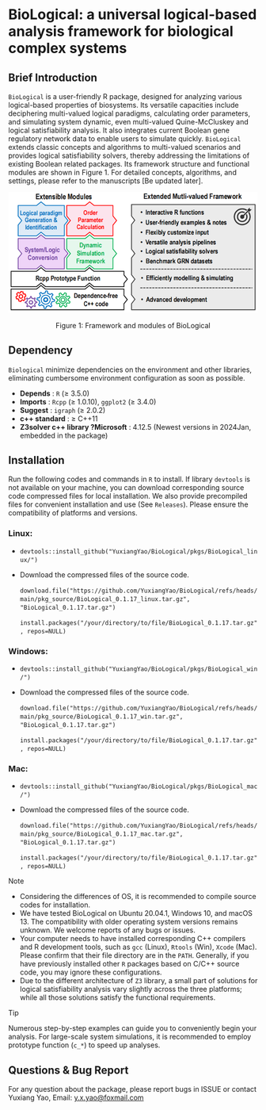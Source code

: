 # BioLogical: a universal logical-based analysis framework for biological complex systems

## **Brief Introduction**
`BioLogical` is a user-friendly R package, designed for analyzing various logical-based properties of biosystems. 
Its versatile capacities include deciphering multi-valued logical paradigms, calculating order parameters, 
and simulating system dynamic, even multi-valued Quine-McCluskey and logical satisfiability analysis. It also 
integrates current Boolean gene regulatory network data to enable users to simulate quickly. `BioLogical` extends 
classic concepts and algorithms to multi-valued scenarios and provides logical satisfiability solvers, 
thereby addressing the limitations of existing Boolean related packages. Its framework structure and functional modules 
are shown in Figure 1. For detailed concepts, algorithms, and settings, please refer to the manuscripts [Be updated later].

<div align="center">
  <img src="PaperFigures/fig1.png" alt="title" width="550">
  <br>
  <p>Figure 1: Framework and modules of BioLogical</p>
</div>

## **Dependency** 
`Biological` minimize dependencies on the environment and other libraries, eliminating cumbersome environment configuration as soon as possible.
- **Depends** : `R` ($\geqslant$ 3.5.0)
- **Imports** : `Rcpp` ($\geqslant$ 1.0.10), `ggplot2` ($\geqslant$ 3.4.0)
- **Suggest** : `igraph` ($\geqslant$ 2.0.2)
- **c++ standard** : $\geqslant$ C++11
- **Z3solver c++ library ?Microsoft** : 4.12.5 (Newest versions in 2024Jan, embedded in the package)

## **Installation** 
Run the following codes and commands in `R` to install. If library `devtools` is not available on your machine, 
you can download corresponding source code compressed files for local installation. We also provide precompiled 
files for convenient installation and use (See `Releases`). Please ensure the compatibility of platforms and versions.


### Linux:
- `devtools::install_github("YuxiangYao/BioLogical/pkgs/BioLogical_linux/")`
- Download the compressed files of the source code.

   `download.file("https://github.com/YuxiangYao/BioLogical/refs/heads/main/pkg_source/BioLogical_0.1.17_linux.tar.gz", "BioLogical_0.1.17.tar.gz")`
  
   `install.packages("/your/directory/to/file/BioLogical_0.1.17.tar.gz", repos=NULL)`

### Windows:
- `devtools::install_github("YuxiangYao/BioLogical/pkgs/BioLogical_win/")`
- Download the compressed files of the source code.

   `download.file("https://github.com/YuxiangYao/BioLogical/refs/heads/main/pkg_source/BioLogical_0.1.17_win.tar.gz", "BioLogical_0.1.17.tar.gz")`
  
   `install.packages("/your/directory/to/file/BioLogical_0.1.17.tar.gz", repos=NULL)`

### Mac:
- `devtools::install_github("YuxiangYao/BioLogical/pkgs/BioLogical_mac/")`
- Download the compressed files of the source code.

   `download.file("https://github.com/YuxiangYao/BioLogical/refs/heads/main/pkg_source/BioLogical_0.1.17_mac.tar.gz", "BioLogical_0.1.17.tar.gz")`
  
   `install.packages("/your/directory/to/file/BioLogical_0.1.17.tar.gz", repos=NULL)`


> [!NOTE]
> - Considering the differences of OS, it is recommended to compile source codes for installation.
> - We have tested BioLogical on Ubuntu 20.04.1, Windows 10, and macOS 13. The compatibility with older operating system versions remains unknown. We welcome reports of any bugs or issues.
> - Your computer needs to have installed corresponding C++ compilers and R development tools, such as `gcc` (Linux), `Rtools` (Win), `Xcode` (Mac). Please confirm that their file directory are in the `PATH`. Generally, if you have previously installed other `R` packages based on C/C++ source code, you may ignore these configurations.
> - Due to the different architecture of `Z3` library, a small part of solutions for logical satisfiability analysis vary
> slightly across the three platforms; while all those solutions satisfy the functional requirements.

> [!TIP]
> Numerous step-by-step examples can guide you to conveniently begin your analysis.
> For large-scale system simulations, it is recommended to employ prototype function (`c_*`) to speed up analyses.


## **Questions & Bug Report** 
For any question about the package, please report bugs in ISSUE or contact Yuxiang Yao, Email: y.x.yao@foxmail.com